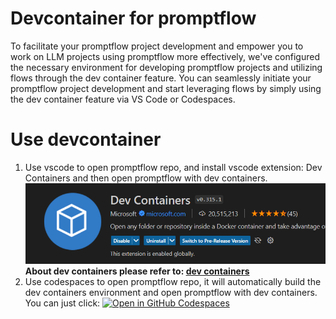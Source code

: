 # Devcontainer for promptflow
To facilitate your promptflow project development and empower you to work on LLM projects using promptflow more effectively, 
we've configured the necessary environment for developing promptflow projects and utilizing flows through the dev container feature. 
You can seamlessly initiate your promptflow project development and start leveraging flows by simply using the dev container feature via VS Code or Codespaces.

# Use devcontainer
1. Use vscode to open promptflow repo, and install vscode extension: Dev Containers and then open promptflow with dev containers. 
   ![devcontainer](./devcontainers.png)  
   **About dev containers please refer to: [dev containers](https://code.visualstudio.com/docs/devcontainers/containers)**
2. Use codespaces to open promptflow repo, it will automatically build the dev containers environment and open promptflow with dev containers. You can just click: [![Open in GitHub Codespaces](https://github.com/codespaces/badge.svg)](https://codespaces.new/microsoft/promptflow/clwan/add_github_codespaces?quickstart=1)
